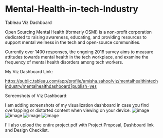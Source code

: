 # Mental-Health-in-tech-Industry
Tableau Viz Dashboard

Open Sourcing Mental Health (formerly OSMI) is a non-profit corporation dedicated to raising awareness, educating, and providing resources to support mental wellness in the tech and open-source communities.

Currently over 1400 responses, the ongoing 2016 survey aims to measure attitudes towards mental health in the tech workplace, and examine the frequency of mental health disorders among tech workers.

My Viz Dashboard Link:

https://public.tableau.com/app/profile/amisha.sahoo/viz/mentalhealthintechindustry/mentalhealthdashboard?publish=yes 

Screenshots of Viz Dashboard:

I am adding screenshots of my visualization dashboard in case you find overlapping or distorted content when viewing on your device.
![image](https://user-images.githubusercontent.com/88036739/201994863-edd94a57-52b3-4642-abf4-b820283b10ef.png)
![image](https://user-images.githubusercontent.com/88036739/201994919-4059ec92-04e1-4fdb-a76e-1c11a6e52b1f.png)
![image](https://user-images.githubusercontent.com/88036739/201994934-83a344a5-d05d-45bd-9d15-1c8505e3cc8d.png)
![image](https://user-images.githubusercontent.com/88036739/201994944-912b6db0-1d10-4919-821c-2433dc40d23f.png)

I'll also upload the entire project pdf with Project Proposal, Dashboard link and Design Checklist.

